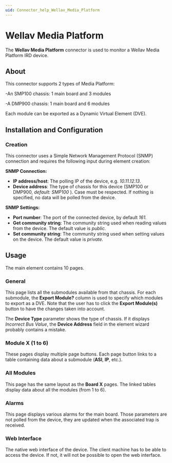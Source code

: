 ```yaml
---
uid: Connector_help_Wellav_Media_Platform
---
```


# Wellav Media Platform

The **Wellav Media Platform** connector is used to monitor a Wellav Media Platform IRD device.

## About

This connector supports 2 types of Media Platform:

-An SMP100 chassis: 1 main board and 3 modules

-A DMP900 chassis: 1 main board and 6 modules

Each module can be exported as a Dynamic Virtual Element (DVE).

## Installation and Configuration

### Creation

This connector uses a Simple Network Management Protocol (SNMP) connection and requires the following input during element creation:

**SNMP Connection:**

- **IP address/host**: The polling IP of the device, e.g. *10.11.12.13*.
- **Device address**: The type of chassis for this device (SMP100 or DMP900, *default:* *SMP100* ). Case must be respected. If nothing is specified, no data will be polled from the device.

**SNMP Settings:**

- **Port number**: The port of the connected device, by default *161.*
- **Get community string**: The community string used when reading values from the device. The default value is *public.*
- **Set community string**: The community string used when setting values on the device. The default value is *private.*

## Usage

The main element contains 10 pages.

### General

This page lists all the submodules available from that chassis. For each submodule, the **Export Module?** column is used to specify which modules to export as a DVE. Note that the user has to click the **Export Module(s)** button to have the changes taken into account.

The **Device Type** parameter shows the type of chassis. If it displays *Incorrect Bus Value*, the **Device Address** field in the element wizard probably contains a mistake.

### Module X (1 to 6)

These pages display multiple page buttons. Each page button links to a table containing data about a submodule (**ASI**, **IP**, etc.).

### All Modules

This page has the same layout as the **Board X** pages. The linked tables display data about all the modules (from 1 to 6).

### Alarms

This page displays various alarms for the main board. Those parameters are not polled from the device, they are updated when the associated trap is received.

### Web Interface

The native web interface of the device. The client machine has to be able to access the device. If not, it will not be possible to open the web interface.


